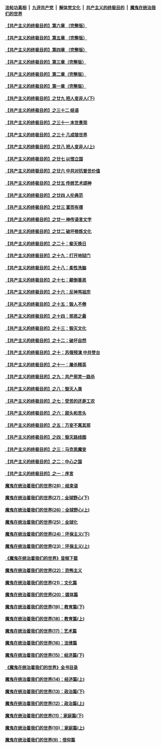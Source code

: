 ####  [法轮功真相](../../../../basic/blob/master/README.md?t=05220502) &nbsp;|&nbsp; [九评共产党](../../../../9ping.md/blob/master/README.md?t=05220502) &nbsp;|&nbsp; [解体党文化](../../../../jtdwh.md/blob/master/README.md?t=05220502)  &nbsp;|&nbsp; [共产主义的终极目的](../../../../gczydzjmd.md/blob/master/README.md?t=05220502) &nbsp;|&nbsp; [魔鬼在统治我们的世界](../../../../mgztzwmdsj.md/blob/master/README.md?t=05220502) 

#### [【共产主义的终极目的】第六章 （完整版）](../pages/nsc422/n11428913.md?t=05220502) 

#### [【共产主义的终极目的】第五章 （完整版）](../pages/nsc422/n11428912.md?t=05220502) 

#### [【共产主义的终极目的】第四章 （完整版）](../pages/nsc422/n11428907.md?t=05220502) 

#### [【共产主义的终极目的】第三章（完整版）](../pages/nsc422/n11428848.md?t=05220502) 

#### [【共产主义的终极目的】第二章（完整版）](../pages/nsc422/n11428831.md?t=05220502) 

#### [【共产主义的终极目的】第一章（完整版）](../pages/nsc422/n11417651.md?t=05220502) 

#### [【共产主义的终极目的】之廿九 把人变非人(下)](../pages/nsc422/n11344140.md?t=05220502) 

#### [【共产主义的终极目的】之三十二 结语](../pages/nsc422/n11360535.md?t=05220502) 

#### [【共产主义的终极目的】之三十一 末世景观](../pages/nsc422/n11351129.md?t=05220502) 

#### [【共产主义的终极目的】之三十 几成狼世界](../pages/nsc422/n11348280.md?t=05220502) 

#### [【共产主义的终极目的】之廿八 把人变非人(上)](../pages/nsc422/n11340492.md?t=05220502) 

#### [【共产主义的终极目的】之廿七 以恨立国](../pages/nsc422/n11336944.md?t=05220502) 

#### [【共产主义的终极目的】之廿六 中共对抗普世价值](../pages/nsc422/n11324785.md?t=05220502) 

#### [【共产主义的终极目的】之廿五 传统艺术颂神](../pages/nsc422/n11296396.md?t=05220502) 

#### [【共产主义的终极目的】之廿四 人伦典范](../pages/nsc422/n11296397.md?t=05220502) 

#### [【共产主义的终极目的】之廿三 富而有德](../pages/nsc422/n11283598.md?t=05220502) 

#### [【共产主义的终极目的】之廿一 神传语言文字](../pages/nsc422/n11263265.md?t=05220502) 

#### [【共产主义的终极目的】之廿二 破坏修炼文化](../pages/nsc422/n11245728.md?t=05220502) 

#### [【共产主义的终极目的】之二十：偷天换日](../pages/nsc422/n11238846.md?t=05220502) 

#### [【共产主义的终极目的】之十九：打开地狱门](../pages/nsc422/n11206376.md?t=05220502) 

#### [【共产主义的终极目的】之十八：柔性洗脑](../pages/nsc422/n11199994.md?t=05220502) 

#### [【共产主义的终极目的】之十七：颠倒善恶](../pages/nsc422/n11179782.md?t=05220502) 

#### [【共产主义的终极目的】之十六：反神骂祖宗](../pages/nsc422/n11166798.md?t=05220502) 

#### [【共产主义的终极目的】之十五：毁人不倦](../pages/nsc422/n11166792.md?t=05220502) 

#### [【共产主义的终极目的】之十四：邪恶之最](../pages/nsc422/n11150249.md?t=05220502) 

#### [【共产主义的终极目的】之十三：毁灭文化](../pages/nsc422/n11135227.md?t=05220502) 

#### [【共产主义的终极目的】之十二：破坏自然](../pages/nsc422/n11135214.md?t=05220502) 

#### [【共产主义的终极目的】之十：苏俄预演 中共登台](../pages/nsc422/n11118424.md?t=05220502) 

#### [【共产主义的终极目的】之十一：屠杀精英](../pages/nsc422/n11118442.md?t=05220502) 

#### [【共产主义的终极目的】之九：共产邪灵一路杀](../pages/nsc422/n11114139.md?t=05220502) 

#### [【共产主义的终极目的】之八：毁灭人类](../pages/nsc422/n11108503.md?t=05220502) 

#### [【共产主义的终极目的】之七：受苦的还是工农](../pages/nsc422/n11101809.md?t=05220502) 

#### [【共产主义的终极目的】之六：甜头和苦头](../pages/nsc422/n11096971.md?t=05220502) 

#### [【共产主义的终极目的】之五：万变不离其邪](../pages/nsc422/n11091285.md?t=05220502) 

#### [【共产主义的终极目的】之四：毁灭路线图](../pages/nsc422/n11086284.md?t=05220502) 

#### [【共产主义的终极目的】之三：马克思魔变](../pages/nsc422/n11061941.md?t=05220502) 

#### [【共产主义的终极目的】之二：中心之国](../pages/nsc422/n11047728.md?t=05220502) 

#### [【共产主义的终极目的】之一：序言](../pages/nsc422/n11086077.md?t=05220502) 

#### [魔鬼在统治着我们的世界(28)：结束语](../pages/nsc422/n10936246.md?t=05220502) 

#### [魔鬼在统治着我们的世界(27)：全球野心(下)](../pages/nsc422/n10928319.md?t=05220502) 

#### [魔鬼在统治着我们的世界(26)：全球野心(上)](../pages/nsc422/n10900318.md?t=05220502) 

#### [魔鬼在统治着我们的世界(25)：全球化](../pages/nsc422/n10788205.md?t=05220502) 

#### [魔鬼在统治着我们的世界(24)：环保主义(下)](../pages/nsc422/n10695307.md?t=05220502) 

#### [魔鬼在统治着我们的世界(23)：环保主义(上)](../pages/nsc422/n10688613.md?t=05220502) 

#### [《魔鬼在统治着我们的世界》音频下载](../pages/nsc422/n10635553.md?t=05220502) 

#### [魔鬼在统治着我们的世界(22)：恐怖主义](../pages/nsc422/n10614727.md?t=05220502) 

#### [魔鬼在统治着我们的世界(21)：文化篇](../pages/nsc422/n10597706.md?t=05220502) 

#### [魔鬼在统治着我们的世界(20)：媒体篇](../pages/nsc422/n10586579.md?t=05220502) 

#### [魔鬼在统治着我们的世界(19)：教育篇(下)](../pages/nsc422/n10564808.md?t=05220502) 

#### [魔鬼在统治着我们的世界(18)：教育篇(上)](../pages/nsc422/n10526970.md?t=05220502) 

#### [魔鬼在统治着我们的世界(17)：艺术篇](../pages/nsc422/n10499093.md?t=05220502) 

#### [魔鬼在统治着我们的世界(16)：法律篇](../pages/nsc422/n10485969.md?t=05220502) 

#### [魔鬼在统治着我们的世界(15)：经济篇(下)](../pages/nsc422/n10469975.md?t=05220502) 

#### [《魔鬼在统治着我们的世界》全书目录](../pages/nsc422/n10464261.md?t=05220502) 

#### [魔鬼在统治着我们的世界(14)：经济篇(上)](../pages/nsc422/n10457370.md?t=05220502) 

#### [魔鬼在统治着我们的世界(13)：政治篇(下)](../pages/nsc422/n10448270.md?t=05220502) 

#### [魔鬼在统治着我们的世界(12)：政治篇(上)](../pages/nsc422/n10444576.md?t=05220502) 

#### [魔鬼在统治着我们的世界(11)：家庭篇(下)](../pages/nsc422/n10440961.md?t=05220502) 

#### [魔鬼在统治着我们的世界(10)：家庭篇(上)](../pages/nsc422/n10435448.md?t=05220502) 

#### [魔鬼在统治着我们的世界(9)：信仰篇](../pages/nsc422/n10432159.md?t=05220502) 

